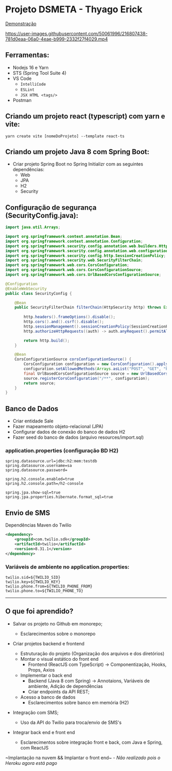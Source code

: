 # Projeto DSMETA - Thyago Erick
[Demonstração](./DemonstracaoDSMeta_Thyago.mp4)


https://user-images.githubusercontent.com/50061996/216807438-781d0eaa-06a0-4eae-b999-2332f27f4029.mp4

## Ferramentas:
- Nodejs 16 e Yarn
- STS (Spring Tool Suite 4)
- VS Code
    - `IntelliCode`
    - `ESLint`
    - `JSX HTML <tags/>`
- Postman

## Criando um projeto react (typescript) com yarn e vite:
```
yarn create vite [nomeDoProjeto] --template react-ts
```

## Criando um projeto Java 8 com Spring Boot:
- Criar projeto Spring Boot no Spring Initializr com as seguintes dependências:
    - Web
    - JPA
    - H2
    - Security   

## Configuração de segurança (SecurityConfig.java):
```Java
import java.util.Arrays;

import org.springframework.context.annotation.Bean;
import org.springframework.context.annotation.Configuration;
import org.springframework.security.config.annotation.web.builders.HttpSecurity;
import org.springframework.security.config.annotation.web.configuration.EnableWebSecurity;
import org.springframework.security.config.http.SessionCreationPolicy;
import org.springframework.security.web.SecurityFilterChain;
import org.springframework.web.cors.CorsConfiguration;
import org.springframework.web.cors.CorsConfigurationSource;
import org.springframework.web.cors.UrlBasedCorsConfigurationSource;

@Configuration
@EnableWebSecurity
public class SecurityConfig {

	@Bean
	public SecurityFilterChain filterChain(HttpSecurity http) throws Exception {
		
		http.headers().frameOptions().disable();
		http.cors().and().csrf().disable();
		http.sessionManagement().sessionCreationPolicy(SessionCreationPolicy.STATELESS);
		http.authorizeHttpRequests((auth) -> auth.anyRequest().permitAll());

		return http.build();
	}

	@Bean
	CorsConfigurationSource corsConfigurationSource() {
		CorsConfiguration configuration = new CorsConfiguration().applyPermitDefaultValues();
		configuration.setAllowedMethods(Arrays.asList("POST", "GET", "PUT", "DELETE", "OPTIONS"));
		final UrlBasedCorsConfigurationSource source = new UrlBasedCorsConfigurationSource();
		source.registerCorsConfiguration("/**", configuration);
		return source;
	}
}
```

## Banco de Dados
- Criar entidade Sale
- Fazer mapeamento objeto-relacional (JPA)
- Configurar dados de conexão do banco de dados H2
- Fazer seed do banco de dados (arquivo resources/import.sql)

### application.properties (configuração BD H2)
```
spring.datasource.url=jdbc:h2:mem:testdb
spring.datasource.username=sa
spring.datasource.password=

spring.h2.console.enabled=true
spring.h2.console.path=/h2-console

spring.jpa.show-sql=true
spring.jpa.properties.hibernate.format_sql=true
```

## Envio de SMS
Dependências Maven do Twilio
```XML
<dependency>
	<groupId>com.twilio.sdk</groupId>
	<artifactId>twilio</artifactId>
	<version>8.31.1</version>
</dependency>
```
### Variáveis de ambiente no application.properties:
```
twilio.sid=${TWILIO_SID}
twilio.key=${TWILIO_KEY}
twilio.phone.from=${TWILIO_PHONE_FROM}
twilio.phone.to=${TWILIO_PHONE_TO}
```

----

## O que foi aprendido?

- Salvar os projeto no Github em monorepo;
    - Esclarecimentos sobre o monorepo
    
- Criar projetos backend e frontend
    - Estruturação do projeto (Organização dos arquivos e dos diretórios)
    - Montar o visual estático do front end
        - Frontend (ReactJS com TypeScript) -> Componentização, Hooks, Props, Axios
    - Implementar o back end
        - Backend (Java 8 com Spring) -> Annotaions, Variáveis de ambiente, Adição de dependências
        - Criar endpoints da API REST;
    - Acesso a banco de dados
        - Esclarecimentos sobre banco em memória (H2)
        
- Integração com SMS;
    - Uso da API do Twilio para troca/envio de SMS's

- Integrar back end e front end
    - Esclarecimentos sobre integração front e back, com Java e Spring, com ReactJS

~Implantação na nuvem && Implantar o front end~
    - _Não realizado pois o Heroku agora está pago_
